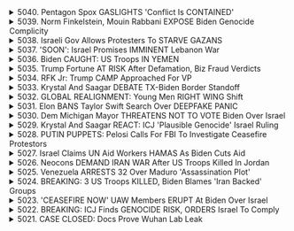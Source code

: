 <details>
<summary>5040. Pentagon Spox GASLIGHTS 'Conflict Is CONTAINED'</summary><br>

<a href="https://www.youtube.com/watch?v=07moThgW4GA" target="_blank">
    <img src="https://img.youtube.com/vi/07moThgW4GA/maxresdefault.jpg" 
        alt="[Youtube]" width="200">
</a>

# Pentagon Spox GASLIGHTS 'Conflict Is CONTAINED'


</details>

<details>
<summary>5039. Norm Finkelstein, Mouin Rabbani EXPOSE Biden Genocide Complicity</summary><br>

<a href="https://www.youtube.com/watch?v=NL2VXoB_mBQ" target="_blank">
    <img src="https://img.youtube.com/vi/NL2VXoB_mBQ/maxresdefault.jpg" 
        alt="[Youtube]" width="200">
</a>

# Norm Finkelstein, Mouin Rabbani EXPOSE Biden Genocide Complicity


</details>

<details>
<summary>5038. Israeli Gov Allows Protesters To STARVE GAZANS</summary><br>

<a href="https://www.youtube.com/watch?v=DM_V9bKoQT0" target="_blank">
    <img src="https://img.youtube.com/vi/DM_V9bKoQT0/maxresdefault.jpg" 
        alt="[Youtube]" width="200">
</a>

# Israeli Gov Allows Protesters To STARVE GAZANS


</details>

<details>
<summary>5037. 'SOON': Israel Promises IMMINENT Lebanon War</summary><br>

<a href="https://www.youtube.com/watch?v=FA3PdoqhuSU" target="_blank">
    <img src="https://img.youtube.com/vi/FA3PdoqhuSU/maxresdefault.jpg" 
        alt="[Youtube]" width="200">
</a>

# 'SOON': Israel Promises IMMINENT Lebanon War


</details>

<details>
<summary>5036. Biden CAUGHT: US Troops IN YEMEN</summary><br>

<a href="https://www.youtube.com/watch?v=QXnJpOZ9fp0" target="_blank">
    <img src="https://img.youtube.com/vi/QXnJpOZ9fp0/maxresdefault.jpg" 
        alt="[Youtube]" width="200">
</a>

# Biden CAUGHT: US Troops IN YEMEN


</details>

<details>
<summary>5035. Trump Fortune AT RISK After Defamation, Biz Fraud Verdicts</summary><br>

<a href="https://www.youtube.com/watch?v=CLLcGzmA0os" target="_blank">
    <img src="https://img.youtube.com/vi/CLLcGzmA0os/maxresdefault.jpg" 
        alt="[Youtube]" width="200">
</a>

# Trump Fortune AT RISK After Defamation, Biz Fraud Verdicts


</details>

<details>
<summary>5034. RFK Jr: Trump CAMP Approached For VP</summary><br>

<a href="https://www.youtube.com/watch?v=SRMeRSmlMOs" target="_blank">
    <img src="https://img.youtube.com/vi/SRMeRSmlMOs/maxresdefault.jpg" 
        alt="[Youtube]" width="200">
</a>

# RFK Jr: Trump CAMP Approached For VP


</details>

<details>
<summary>5033. Krystal And Saagar DEBATE TX-Biden Border Standoff</summary><br>

<a href="https://www.youtube.com/watch?v=ggQGu9Q0c7Y" target="_blank">
    <img src="https://img.youtube.com/vi/ggQGu9Q0c7Y/maxresdefault.jpg" 
        alt="[Youtube]" width="200">
</a>

# Krystal And Saagar DEBATE TX-Biden Border Standoff


</details>

<details>
<summary>5032. GLOBAL REALIGNMENT: Young Men RIGHT WING Shift</summary><br>

<a href="https://www.youtube.com/watch?v=ES2wkWaRRKw" target="_blank">
    <img src="https://img.youtube.com/vi/ES2wkWaRRKw/maxresdefault.jpg" 
        alt="[Youtube]" width="200">
</a>

# GLOBAL REALIGNMENT: Young Men RIGHT WING Shift


</details>

<details>
<summary>5031. Elon BANS Taylor Swift Search Over DEEPFAKE PANIC</summary><br>

<a href="https://www.youtube.com/watch?v=u3sguN7bcJE" target="_blank">
    <img src="https://img.youtube.com/vi/u3sguN7bcJE/maxresdefault.jpg" 
        alt="[Youtube]" width="200">
</a>

# Elon BANS Taylor Swift Search Over DEEPFAKE PANIC


</details>

<details>
<summary>5030. Dem Michigan Mayor THREATENS NOT TO VOTE Biden Over Israel</summary><br>

<a href="https://www.youtube.com/watch?v=U2oK9jxB8d8" target="_blank">
    <img src="https://img.youtube.com/vi/U2oK9jxB8d8/maxresdefault.jpg" 
        alt="[Youtube]" width="200">
</a>

# Dem Michigan Mayor THREATENS NOT TO VOTE Biden Over Israel


</details>

<details>
<summary>5029. Krystal And Saagar REACT: ICJ 'Plausible Genocide' Israel Ruling</summary><br>

<a href="https://www.youtube.com/watch?v=8BUT80MkQu0" target="_blank">
    <img src="https://img.youtube.com/vi/8BUT80MkQu0/maxresdefault.jpg" 
        alt="[Youtube]" width="200">
</a>

# Krystal And Saagar REACT: ICJ 'Plausible Genocide' Israel Ruling


</details>

<details>
<summary>5028. PUTIN PUPPETS: Pelosi Calls For FBI To Investigate Ceasefire Protestors</summary><br>

<a href="https://www.youtube.com/watch?v=Cn7d2_ayyjA" target="_blank">
    <img src="https://img.youtube.com/vi/Cn7d2_ayyjA/maxresdefault.jpg" 
        alt="[Youtube]" width="200">
</a>

# PUTIN PUPPETS: Pelosi Calls For FBI To Investigate Ceasefire Protestors


</details>

<details>
<summary>5027. Israel Claims UN Aid Workers HAMAS As Biden Cuts Aid</summary><br>

<a href="https://www.youtube.com/watch?v=iXgDGowZlnk" target="_blank">
    <img src="https://img.youtube.com/vi/iXgDGowZlnk/maxresdefault.jpg" 
        alt="[Youtube]" width="200">
</a>

# Israel Claims UN Aid Workers HAMAS As Biden Cuts Aid


</details>

<details>
<summary>5026. Neocons DEMAND IRAN WAR After US Troops Killed In Jordan</summary><br>

<a href="https://www.youtube.com/watch?v=bNiuSqMvmTw" target="_blank">
    <img src="https://img.youtube.com/vi/bNiuSqMvmTw/maxresdefault.jpg" 
        alt="[Youtube]" width="200">
</a>

# Neocons DEMAND IRAN WAR After US Troops Killed In Jordan


</details>

<details>
<summary>5025. Venezuela ARRESTS 32 Over Maduro 'Assassination Plot'</summary><br>

<a href="https://www.youtube.com/watch?v=pQl6q2PWPoQ" target="_blank">
    <img src="https://img.youtube.com/vi/pQl6q2PWPoQ/maxresdefault.jpg" 
        alt="[Youtube]" width="200">
</a>

# Venezuela ARRESTS 32 Over Maduro 'Assassination Plot'


</details>

<details>
<summary>5024. BREAKING: 3 US Troops KILLED, Biden Blames 'Iran Backed' Groups</summary><br>

<a href="https://www.youtube.com/watch?v=fBBJbJylUdI" target="_blank">
    <img src="https://img.youtube.com/vi/fBBJbJylUdI/maxresdefault.jpg" 
        alt="[Youtube]" width="200">
</a>

# BREAKING: 3 US Troops KILLED, Biden Blames 'Iran Backed' Groups


</details>

<details>
<summary>5023. 'CEASEFIRE NOW' UAW Members ERUPT At Biden Over Israel</summary><br>

<a href="https://www.youtube.com/watch?v=LCx_Rr0-e1A" target="_blank">
    <img src="https://img.youtube.com/vi/LCx_Rr0-e1A/maxresdefault.jpg" 
        alt="[Youtube]" width="200">
</a>

# 'CEASEFIRE NOW' UAW Members ERUPT At Biden Over Israel


</details>

<details>
<summary>5022. BREAKING: ICJ Finds GENOCIDE RISK, ORDERS Israel To Comply</summary><br>

<a href="https://www.youtube.com/watch?v=GilNT_CiW10" target="_blank">
    <img src="https://img.youtube.com/vi/GilNT_CiW10/maxresdefault.jpg" 
        alt="[Youtube]" width="200">
</a>

# BREAKING: ICJ Finds GENOCIDE RISK, ORDERS Israel To Comply


</details>

<details>
<summary>5021. CASE CLOSED: Docs Prove Wuhan Lab Leak</summary><br>

<a href="https://www.youtube.com/watch?v=fyRhkcQKo9U" target="_blank">
    <img src="https://img.youtube.com/vi/fyRhkcQKo9U/maxresdefault.jpg" 
        alt="[Youtube]" width="200">
</a>

# CASE CLOSED: Docs Prove Wuhan Lab Leak


</details>

